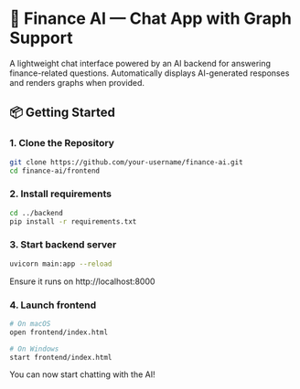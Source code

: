 # 🤖 Finance AI — Chat App with Graph Support

A lightweight chat interface powered by an AI backend for answering finance-related questions. Automatically displays AI-generated responses and renders graphs when provided.

## 📦 Getting Started

### 1. Clone the Repository

```bash
git clone https://github.com/your-username/finance-ai.git
cd finance-ai/frontend
```

### 2. Install requirements

```bash
cd ../backend
pip install -r requirements.txt
```

### 3. Start backend server

```bash
uvicorn main:app --reload
```

Ensure it runs on http://localhost:8000

### 4. Launch frontend

```bash
# On macOS
open frontend/index.html

# On Windows
start frontend/index.html
```

You can now start chatting with the AI!
